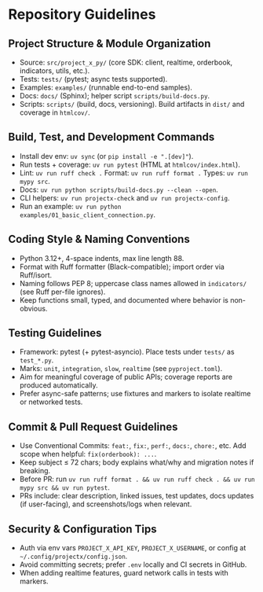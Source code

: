 # Repository Guidelines

## Project Structure & Module Organization
- Source: `src/project_x_py/` (core SDK: client, realtime, orderbook, indicators, utils, etc.).
- Tests: `tests/` (pytest; async tests supported).
- Examples: `examples/` (runnable end-to-end samples).
- Docs: `docs/` (Sphinx); helper script `scripts/build-docs.py`.
- Scripts: `scripts/` (build, docs, versioning). Build artifacts in `dist/` and coverage in `htmlcov/`.

## Build, Test, and Development Commands
- Install dev env: `uv sync` (or `pip install -e ".[dev]"`).
- Run tests + coverage: `uv run pytest` (HTML at `htmlcov/index.html`).
- Lint: `uv run ruff check .`  Format: `uv run ruff format .`  Types: `uv run mypy src`.
- Docs: `uv run python scripts/build-docs.py --clean --open`.
- CLI helpers: `uv run projectx-check` and `uv run projectx-config`.
- Run an example: `uv run python examples/01_basic_client_connection.py`.

## Coding Style & Naming Conventions
- Python 3.12+, 4-space indents, max line length 88.
- Format with Ruff formatter (Black-compatible); import order via Ruff/isort.
- Naming follows PEP 8; uppercase class names allowed in `indicators/` (see Ruff per-file ignores).
- Keep functions small, typed, and documented where behavior is non-obvious.

## Testing Guidelines
- Framework: pytest (+ pytest-asyncio). Place tests under `tests/` as `test_*.py`.
- Marks: `unit`, `integration`, `slow`, `realtime` (see `pyproject.toml`).
- Aim for meaningful coverage of public APIs; coverage reports are produced automatically.
- Prefer async-safe patterns; use fixtures and markers to isolate realtime or networked tests.

## Commit & Pull Request Guidelines
- Use Conventional Commits: `feat:`, `fix:`, `perf:`, `docs:`, `chore:`, etc. Add scope when helpful: `fix(orderbook): ...`.
- Keep subject ≤ 72 chars; body explains what/why and migration notes if breaking.
- Before PR: run `uv run ruff format . && uv run ruff check . && uv run mypy src && uv run pytest`.
- PRs include: clear description, linked issues, test updates, docs updates (if user-facing), and screenshots/logs when relevant.

## Security & Configuration Tips
- Auth via env vars `PROJECT_X_API_KEY`, `PROJECT_X_USERNAME`, or config at `~/.config/projectx/config.json`.
- Avoid committing secrets; prefer `.env` locally and CI secrets in GitHub.
- When adding realtime features, guard network calls in tests with markers.
